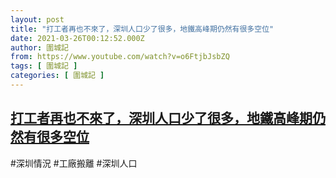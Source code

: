 ```yaml
---
layout: post
title: "打工者再也不來了，深圳人口少了很多，地鐵高峰期仍然有很多空位"
date: 2021-03-26T00:12:52.000Z
author: 圍城記
from: https://www.youtube.com/watch?v=o6FtjbJsbZQ
tags: [ 圍城記 ]
categories: [ 圍城記 ]
---
```

<!--1616717572000-->
[打工者再也不來了，深圳人口少了很多，地鐵高峰期仍然有很多空位](https://www.youtube.com/watch?v=o6FtjbJsbZQ)
------

<div>
#深圳情況 #工廠搬離 #深圳人口
</div>

